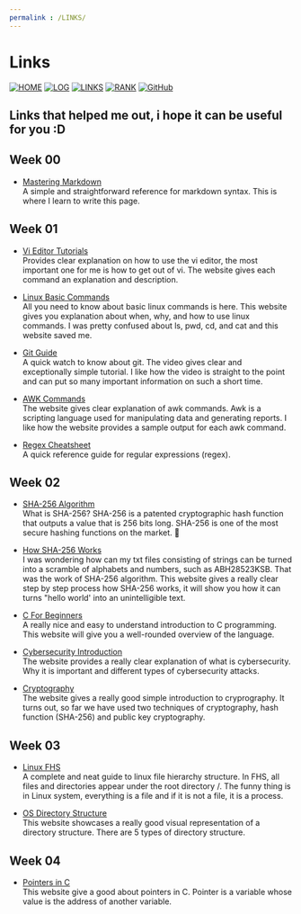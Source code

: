 ```yaml
---
permalink : /LINKS/
---
```


# Links
[![HOME](https://img.shields.io/badge/HOME-80182f?style=for-the-badge&logoColor=white)](https://rickyantowm.github.io/os212/)
[![LOG](https://img.shields.io/badge/LOG-8fa5a9?style=for-the-badge&logoColor=white)](https://raw.githubusercontent.com/rickyantowm/os212/main/TXT/mylog.txt)
[![LINKS](https://img.shields.io/badge/LINK-3a6971?style=for-the-badge&logoColor=white)](LINKS/)
[![RANK](https://img.shields.io/badge/RANK-3b3738?style=for-the-badge&logoColor=white)](https://raw.githubusercontent.com/rickyantowm/os212/main/TXT/myrank.txt)
[![GitHub](https://img.shields.io/badge/GitHub-a6474b?style=for-the-badge&logo=github&logoColor=white)](https://github.com/rickyantowm/os212/)

 
## Links that helped me out, i hope it can be useful for you :D

## Week 00

* [Mastering Markdown](https://guides.github.com/features/mastering-markdown/)<br> A simple and straightforward reference for markdown syntax. This is where I learn to write this page.

## Week 01
* [Vi Editor Tutorials](https://www.tutorialspoint.com/unix/unix-vi-editor.htm)<br> Provides clear explanation on how to use the vi editor, the most important one for me is how to get out of vi. The website gives each command an explanation and description.

* [Linux Basic Commands](https://www.hostinger.co.id/tutorial/perintah-dasar-linux)<br> All you need to know about basic linux commands is here. This website gives you explanation about when, why, and how to use linux commands. I was pretty confused about ls, pwd, cd, and cat and this website saved me.

* [Git Guide](https://www.youtube.com/watch?v=USjZcfj8yxE) <br> A quick watch to know about git. The video gives clear and exceptionally simple tutorial. I like how the video is straight to the point and can put so many important information on such a short time.

* [AWK Commands](https://www.geeksforgeeks.org/awk-command-unixlinux-examples/) <br> The website gives clear explanation of awk commands. Awk is a scripting language used for manipulating data and generating reports. I like how the website provides a sample output for each awk command.

* [Regex Cheatsheet](https://cheatography.com/davechild/cheat-sheets/regular-expressions/) <br> A quick reference guide for regular expressions (regex).


## Week 02
 
* [SHA-256 Algorithm](https://www.n-able.com/blog/sha-256-encryption) <br> What is SHA-256? SHA-256 is a patented cryptographic hash function that outputs a value that is 256 bits long. SHA-256 is one of the most secure hashing functions on the market.

* [How SHA-256 Works](https://qvault.io/cryptography/how-sha-2-works-step-by-step-sha-256/) <br> I was wondering how can my txt files consisting of strings can be turned into a scramble of alphabets and numbers, such as ABH28523KSB. That was the work of SHA-256 algorithm. This website gives a really clear step by step process how SHA-256 works, it will show you how it can turns "hello world' into an unintelligible text. 

* [C For Beginners](https://www.freecodecamp.org/news/the-c-beginners-handbook/) <br> A really nice and easy to understand introduction to C programming. This website will give you a well-rounded overview of the language.

* [Cybersecurity Introduction](https://www.javatpoint.com/what-is-cyber-security) <br> The website provides a really clear explanation of what is cybersecurity. Why it is important and different types of cybersecurity attacks. 

* [Cryptography](https://economictimes.indiatimes.com/definition/cryptography) <br> The website gives a really good simple introduction to cryprography. It turns out, so far we have used two techniques of cryptography, hash function (SHA-256) and public key cryptography.

## Week 03

* [Linux FHS](https://www.geeksforgeeks.org/linux-file-hierarchy-structure/) <br> A complete and neat guide to linux file hierarchy structure. In FHS, all files and directories appear under the root directory /. The funny thing is in Linux system, everything is a file and if it is not a file, it is a process.

* [OS Directory Structure](https://tutorialspoint.dev/computer-science/operating-systems/operating-system-structures-of-directory) <br> This website showcases a really good visual representation of a directory structure. There are 5 types of directory structure.

## Week 04

* [Pointers in C](https://www.tutorialspoint.com/cprogramming/c_pointers.htm) <br> This website give a good about pointers in C. Pointer is a variable whose value is the address of another variable.
